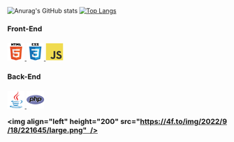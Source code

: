 

![Anurag's GitHub stats](https://github-readme-stats.vercel.app/api?username=RLC02&show_icons=true&theme=radical)
[![Top Langs](https://github-readme-stats.vercel.app/api/top-langs/?username=RLC02&hide_progress=true&theme=radical)](https://github.com/anuraghazra/github-readme-stats)

<p>
<h3>Front-End<h3>
<a href="https://www.w3.org/html/" target="_blank"> <img src="https://raw.githubusercontent.com/devicons/devicon/master/icons/html5/html5-original-wordmark.svg" alt="html5" width="40" height="40"/> </a>
<a href="https://www.w3schools.com/css/" target="_blank"> <img src="https://raw.githubusercontent.com/devicons/devicon/master/icons/css3/css3-original-wordmark.svg" alt="css3" width="40" height="40"/> </a>
<a href="https://developer.mozilla.org/en-US/docs/Web/JavaScript" target="_blank"> <img src="https://raw.githubusercontent.com/devicons/devicon/master/icons/javascript/javascript-original.svg" alt="javascript" width="40" height="40"/> </a>
</p>

<p>
<h3>Back-End<h3>       
<a href="https://www.java.com" target="_blank" rel="noreferrer"> <img src="https://raw.githubusercontent.com/devicons/devicon/master/icons/java/java-original.svg" alt="java" width="40" height="40"/> </a>
<a href="https://www.php.net" target="_blank" rel="noreferrer"> <img src="https://raw.githubusercontent.com/devicons/devicon/master/icons/php/php-original.svg" alt="php" width="40" height="40"/> </a>
</p>

<img align="left" height="200" src="https://4f.to/img/2022/9/18/221645/large.png"  />
